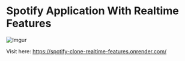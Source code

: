 
# Spotify Application With Realtime Features

![Imgur](https://imgur.com/7o9uYWk)

Visit here: https://spotify-clone-realtime-features.onrender.com/
